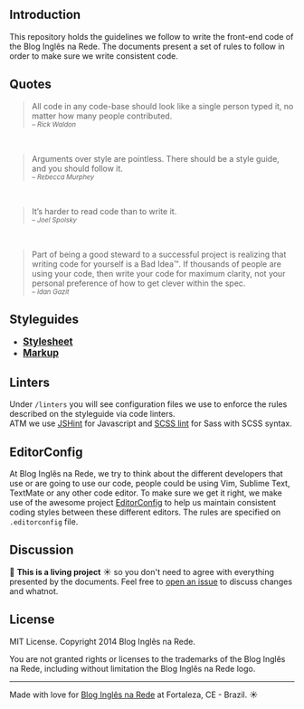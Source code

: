 
## Introduction

This repository holds the guidelines we follow to write the front-end code of the Blog Inglês na Rede.
The documents present a set of rules to follow in order to make sure we write consistent code.

## Quotes

>All code in any code-base should look like a single person typed it, no matter how many people contributed.  
><small>– _Rick Waldon_</small>

&nbsp;

>Arguments over style are pointless. There should be a style guide, and you should follow it.  
><small>– _Rebecca Murphey_</small>

&nbsp;

>It’s harder to read code than to write it.  
><small>– _Joel Spolsky_</small>

&nbsp;

>Part of being a good steward to a successful project is realizing that writing code for yourself is a Bad Idea™. If thousands of people are using your code, then write your code for maximum clarity, not your personal preference of how to get clever within the spec.  
><small>– _Idan Gazit_</small>

## Styleguides

* <big>**[Stylesheet](/Stylesheet.md)**</big>
* <big>**[Markup](/Markup.md)**</big>

## Linters

Under `/linters` you will see configuration files we use to enforce the rules described on the styleguide via code linters.  
ATM we use [JSHint](http://www.jshint.com) for Javascript and [SCSS lint](https://github.com/causes/scss-lint) for Sass with SCSS syntax.

## EditorConfig

At Blog Inglês na Rede, we try to think about the different developers that use or are going to use our code, people could be using Vim, Sublime Text, TextMate or any other code editor. To make sure we get it right, we make use of the awesome project [EditorConfig](http://editorconfig.org) to help us maintain consistent coding styles between these different editors. The rules are specified on `.editorconfig` file.

## Discussion

:deciduous_tree: **This is a living project** :sunny: so you don't need to agree with everything presented by the documents.
Feel free to [open an issue](../../issues) to discuss changes and whatnot.

## License

MIT License. Copyright 2014 Blog Inglês na Rede.

You are not granted rights or licenses to the trademarks of the Blog Inglês na Rede, including without limitation the Blog Inglês na Rede logo.

---

Made with love for [Blog Inglês na Rede](http://inglesnarede.com.br) at Fortaleza, CE - Brazil. :sunny:
